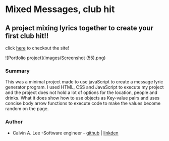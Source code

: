 # Mixed Messages, club hit

## A project mixing lyrics together to create your first club hit!!

click [here](https://calvinalee2006.github.io/MixedMessages/) to checkout the site!

![Portfolio project](images/Screenshot (55).png)

### Summary
This was a minimal project made to use javaScript to create a message lyric generator program. I used HTML, CSS and JavaScript to execute my project and the project does not hold a lot of options for the location, people and drinks.
What it does show how to use objects as Key-value pairs and uses concise body arrow functions to execute code to make the values become random on the page.

### Author
- Calvin A. Lee -Software engineer - [github](https://github.com/calvinalee2006) | [linkden](https://www.linkedin.com/in/calvin-lee-90082006/)
